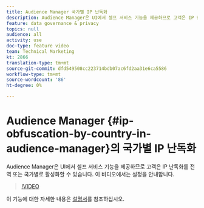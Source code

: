 ```yaml
---
title: Audience Manager 국가별 IP 난독화
description: Audience Manager은 UI에서 셀프 서비스 기능을 제공하므로 고객은 IP 난독화를 전역 또는 국가별로 활성화할 수 있습니다. 이 비디오에서는 설정을 안내합니다.
feature: data governance & privacy
topics: null
audience: all
activity: use
doc-type: feature video
team: Technical Marketing
kt: 2866
translation-type: tm+mt
source-git-commit: dfd549508cc223714bdb07ac6fd2aa31e6ca5586
workflow-type: tm+mt
source-wordcount: '86'
ht-degree: 0%

---
```



# Audience Manager {#ip-obfuscation-by-country-in-audience-manager}의 국가별 IP 난독화

Audience Manager은 UI에서 셀프 서비스 기능을 제공하므로 고객은 IP 난독화를 전역 또는 국가별로 활성화할 수 있습니다. 이 비디오에서는 설정을 안내합니다.

>[!VIDEO](https://video.tv.adobe.com/v/27218/?quality=9)

이 기능에 대한 자세한 내용은 [설명서](https://experiencecloud.adobe.com/resources/help/en_US/aam/ip-obfuscation.html)를 참조하십시오.
